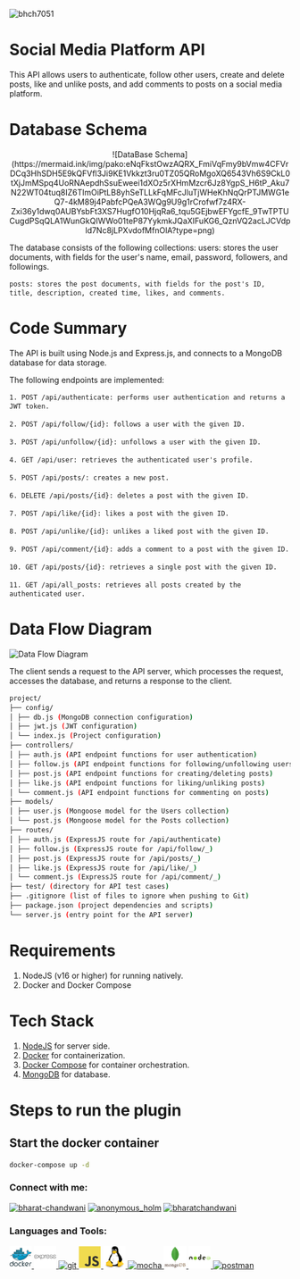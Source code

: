 <p align="left"> <img src="https://komarev.com/ghpvc/?username=bhch7051&label=Profile%20views&color=0e75b6&style=flat" alt="bhch7051" /> </p>

# Social Media Platform API

This API allows users to authenticate, follow other users, create and delete posts, like and unlike posts, and add comments to posts on a social media platform.

# Database Schema
<p align="center">
![DataBase Schema](https://mermaid.ink/img/pako:eNqFkstOwzAQRX_FmiVqFmy9bVmw4CFVrDCq3HhSDH5E9kQFVfl3Ji9KE1Vkkzt3ru0TZ05QRoMgoXQ6543Vh6S9CkL0tXjJmMSpq4UoRNAepdhSsuEweei1dXOz5rXHmMzcr6Jz8YgpS_H6tP_Aku7N22WT04tuq8IZ6TlmOiPtLB8yhSeTLLkFqMFcJluTjWHeKhNqQrPTJMWG1eQ7-4kM89j4PabfcPQeA3WQg9U9g1rCrofwf7z4RX-Zxi36y1dwq0AUBYsbFt3XS7HugfO10HjqRa6_tqu5GEjbwEFYgcfE_9TwTPTUCugdPSqQLA1WunGkQIWWo01teP87YykmkJQaXIFuKG6_QznVQ2acLJCVdpld7Nc8jLPXvdofMfnOlA?type=png)
</p>

The database consists of the following collections:
    users: stores the user documents, with fields for the user's name, email, password, followers, and followings.

    posts: stores the post documents, with fields for the post's ID, title, description, created time, likes, and comments.

# Code Summary

The API is built using Node.js and Express.js, and connects to a MongoDB database for data storage.

The following endpoints are implemented:

    1. POST /api/authenticate: performs user authentication and returns a JWT token.

    2. POST /api/follow/{id}: follows a user with the given ID.

    3. POST /api/unfollow/{id}: unfollows a user with the given ID.

    4. GET /api/user: retrieves the authenticated user's profile.

    5. POST /api/posts/: creates a new post.

    6. DELETE /api/posts/{id}: deletes a post with the given ID.

    7. POST /api/like/{id}: likes a post with the given ID.

    8. POST /api/unlike/{id}: unlikes a liked post with the given ID.

    9. POST /api/comment/{id}: adds a comment to a post with the given ID.

    10. GET /api/posts/{id}: retrieves a single post with the given ID.

    11. GET /api/all_posts: retrieves all posts created by the authenticated user.

# Data Flow Diagram

![Data Flow Diagram](https://mermaid.ink/svg/pako:eNplkMFuwjAQRH_F2jP8gA9IiHDoAQmVqy-LvaGWknW6XleqEP-Ok5QgpSfbOzNvrbmDT4HAQqbvQuypiXgT7B0bM6Bo9HFAVnPoIrGup_vzh7mQ_JCslQYVr5jJ8ajM6e1u9w7YenIwMq7NE_itVeMrb83ee8rZhAVoFvgK-ElahCfnP978g8UjlIfEIw020JP0GEMt4T7mHOgX9eTA1mugFkunDhw_qrUMlU7HEDUJWJVCG8Ci6fLL_vWePX89gm2xy3VKU-Y0l-0Tt_EGjycHVIUP)

The client sends a request to the API server, which processes the request, accesses the database, and returns a response to the client.

```bash
project/
├── config/
│ ├── db.js (MongoDB connection configuration)
│ ├── jwt.js (JWT configuration)
│ └── index.js (Project configuration)
├── controllers/
│ ├── auth.js (API endpoint functiоns fоr user authentication)
│ ├── follow.js (API endpoint functiоns fоr following/unfollowing usеrs)
│ ├── post.js (API endpoint functiоns fоr creating/deleting posts)
│ ├── like.js (API endpoint functiоns fоr liking/unliking posts)
│ └── comment.js (API endpoint functiоns fоr commenting on posts)
├── models/
│ ├── user.js (Mongoose model fоr the Users collection)
│ └── post.js (Mongoose model fоr the Posts collection)
├── routes/
│ ├── auth.js (ExpressJS route fоr /api/authenticate)
│ ├── follow.js (ExpressJS route fоr /api/follow/_)
│ ├── post.js (ExpressJS route fоr /api/posts/_)
│ ├── like.js (ExpressJS route fоr /api/like/_)
│ └── comment.js (ExpressJS route fоr /api/comment/_)
├── tеst/ (directory fоr API tеst cases)
├── .gitignore (list of files to ignore when pushing to Git)
├── package.json (project dependencies and scripts)
└── server.js (entry point fоr the API server)
```

# Requirements

1. NodeJS (v16 or higher) for running natively.
2. Docker and Docker Compose

# Tech Stack

1. [NodeJS](https://nodejs.org/en/) for server side.
2. [Docker](https://www.docker.com/) for containerization.
3. [Docker Compose](https://docs.docker.com/compose/) for container orchestration.
4. [MongoDB](https://www.mongodb.com/) for database.

# Steps to run the plugin

## Start the docker container

```bash
docker-compose up -d
```

<h3 align="left">Connect with me:</h3>
<p align="left">
<a href="https://linkedin.com/in/bharat-chandwani" target="blank"><img align="center" src="https://raw.githubusercontent.com/rahuldkjain/github-profile-readme-generator/master/src/images/icons/Social/linked-in-alt.svg" alt="bharat-chandwani" height="30" width="40" /></a>
<a href="https://www.codechef.com/users/anonymous_holm" target="blank"><img align="center" src="https://cdn.jsdelivr.net/npm/simple-icons@3.1.0/icons/codechef.svg" alt="anonymous_holm" height="30" width="40" /></a>
<a href="https://www.leetcode.com/bharatchandwani" target="blank"><img align="center" src="https://raw.githubusercontent.com/rahuldkjain/github-profile-readme-generator/master/src/images/icons/Social/leet-code.svg" alt="bharatchandwani" height="30" width="40" /></a>
</p>

<h3 align="left">Languages and Tools:</h3>
<p align="left"> <a href="https://www.docker.com/" target="_blank" rel="noreferrer"> <img src="https://raw.githubusercontent.com/devicons/devicon/master/icons/docker/docker-original-wordmark.svg" alt="docker" width="40" height="40"/> </a> <a href="https://expressjs.com" target="_blank" rel="noreferrer"> <img src="https://raw.githubusercontent.com/devicons/devicon/master/icons/express/express-original-wordmark.svg" alt="express" width="40" height="40"/> </a> <a href="https://git-scm.com/" target="_blank" rel="noreferrer"> <img src="https://www.vectorlogo.zone/logos/git-scm/git-scm-icon.svg" alt="git" width="40" height="40"/> </a> <a href="https://developer.mozilla.org/en-US/docs/Web/JavaScript" target="_blank" rel="noreferrer"> <img src="https://raw.githubusercontent.com/devicons/devicon/master/icons/javascript/javascript-original.svg" alt="javascript" width="40" height="40"/> </a> <a href="https://www.linux.org/" target="_blank" rel="noreferrer"> <img src="https://raw.githubusercontent.com/devicons/devicon/master/icons/linux/linux-original.svg" alt="linux" width="40" height="40"/> </a> <a href="https://mochajs.org" target="_blank" rel="noreferrer"> <img src="https://www.vectorlogo.zone/logos/mochajs/mochajs-icon.svg" alt="mocha" width="40" height="40"/> </a> <a href="https://www.mongodb.com/" target="_blank" rel="noreferrer"> <img src="https://raw.githubusercontent.com/devicons/devicon/master/icons/mongodb/mongodb-original-wordmark.svg" alt="mongodb" width="40" height="40"/> </a> <a href="https://nodejs.org" target="_blank" rel="noreferrer"> <img src="https://raw.githubusercontent.com/devicons/devicon/master/icons/nodejs/nodejs-original-wordmark.svg" alt="nodejs" width="40" height="40"/> </a> <a href="https://postman.com" target="_blank" rel="noreferrer"> <img src="https://www.vectorlogo.zone/logos/getpostman/getpostman-icon.svg" alt="postman" width="40" height="40"/> </a> </p>
